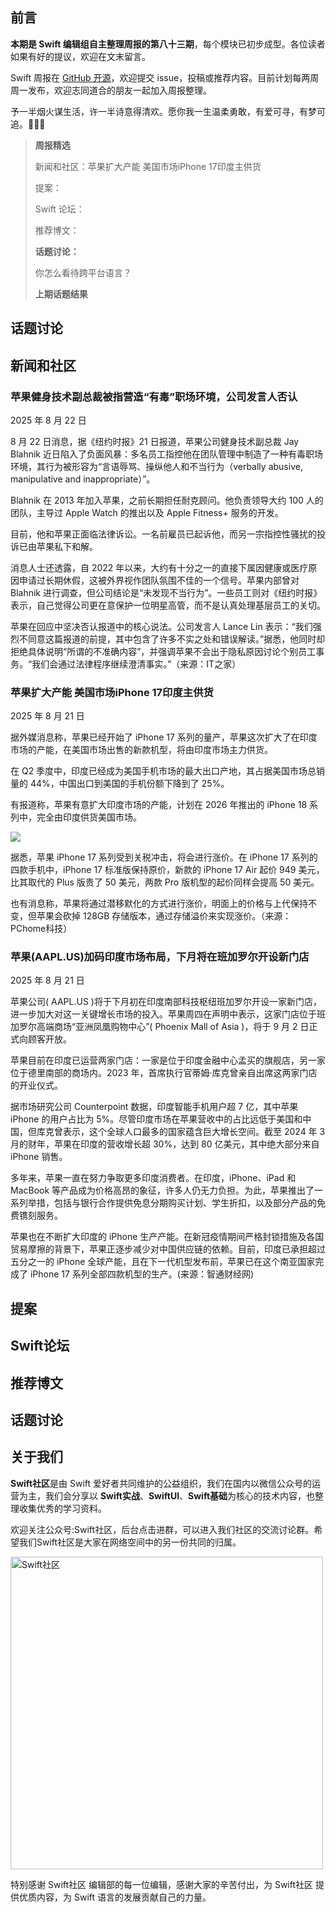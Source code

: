 ## 前言

**本期是 Swift 编辑组自主整理周报的第八十三期**，每个模块已初步成型。各位读者如果有好的提议，欢迎在文末留言。

Swift 周报在 [GitHub 开源](https://github.com/SwiftCommunityRes/SwiftWeekly "SwiftWeekly")，欢迎提交 issue，投稿或推荐内容。目前计划每两周周一发布，欢迎志同道合的朋友一起加入周报整理。

予一半烟火谋生活，许一半诗意得清欢。愿你我一生温柔勇敢，有爱可寻，有梦可追。👊👊👊


> **周报精选**
>
> 新闻和社区：苹果扩大产能 美国市场iPhone 17印度主供货
> 
> 提案：
> 
> Swift 论坛：
>
> 推荐博文：
>
> **话题讨论：** 
> 
> 你怎么看待跨平台语言？
>
>**上期话题结果**




## 话题讨论





## 新闻和社区  

### 苹果健身技术副总裁被指营造“有毒”职场环境，公司发言人否认

2025 年 8 月 22 日

8 月 22 日消息，据《纽约时报》21 日报道，苹果公司健身技术副总裁 Jay Blahnik 近日陷入了负面风暴：多名员工指控他在团队管理中制造了一种有毒职场环境，其行为被形容为“言语辱骂、操纵他人和不当行为（verbally abusive, manipulative and inappropriate）”。

Blahnik 在 2013 年加入苹果，之前长期担任耐克顾问。他负责领导大约 100 人的团队，主导过 Apple Watch 的推出以及 Apple Fitness+ 服务的开发。

目前，他和苹果正面临法律诉讼。一名前雇员已起诉他，而另一宗指控性骚扰的投诉已由苹果私下和解。

消息人士还透露，自 2022 年以来，大约有十分之一的直接下属因健康或医疗原因申请过长期休假，这被外界视作团队氛围不佳的一个信号。苹果内部曾对 Blahnik 进行调查，但公司结论是“未发现不当行为”。一些员工则对《纽约时报》表示，自己觉得公司更在意保护一位明星高管，而不是认真处理基层员工的关切。

苹果在回应中坚决否认报道中的核心说法。公司发言人 Lance Lin 表示：“我们强烈不同意这篇报道的前提，其中包含了许多不实之处和错误解读。”据悉，他同时却拒绝具体说明“所谓的不准确内容”，并强调苹果不会出于隐私原因讨论个别员工事务。“我们会通过法律程序继续澄清事实。”（来源：IT之家）

### 苹果扩大产能 美国市场iPhone 17印度主供货

2025 年 8 月 21 日

据外媒消息称，苹果已经开始了 iPhone 17 系列的量产，苹果这次扩大了在印度市场的产能，在美国市场出售的新款机型，将由印度市场主力供货。

在 Q2 季度中，印度已经成为美国手机市场的最大出口产地，其占据美国市场总销量的 44%，中国出口到美国的手机份额下降到了 25%。

有报道称，苹果有意扩大印度市场的产能，计划在 2026 年推出的 iPhone 18 系列中，完全由印度供货美国市场。

![](https://pics0.baidu.com/feed/242dd42a2834349bd55d6293276b42de37d3bedb.jpeg@f_auto?token=be80710c4aa4ed0f6c0e6f27f5ecc56c)

据悉，苹果 iPhone 17 系列受到关税冲击，将会进行涨价。在 iPhone 17 系列的四款手机中，iPhone 17 标准版保持原价，新款的 iPhone 17 Air 起价 949 美元，比其取代的 Plus 版贵了 50 美元，两款 Pro 版机型的起价同样会提高 50 美元。

也有消息称，苹果将通过潜移默化的方式进行涨价，明面上的价格与上代保持不变，但苹果会砍掉 128GB 存储版本，通过存储溢价来实现涨价。（来源：PChome科技）

### 苹果(AAPL.US)加码印度市场布局，下月将在班加罗尔开设新门店

2025 年 8 月 21 日

苹果公司( AAPL.US )将于下月初在印度南部科技枢纽班加罗尔开设一家新门店，进一步加大对这一关键增长市场的投入。苹果周四在声明中表示，这家门店位于班加罗尔高端商场“亚洲凤凰购物中心”( Phoenix Mall of Asia )，将于 9 月 2 日正式向顾客开放。

苹果目前在印度已运营两家门店：一家是位于印度金融中心孟买的旗舰店，另一家位于德里南部的商场内。2023 年，首席执行官蒂姆·库克曾亲自出席这两家门店的开业仪式。

据市场研究公司 Counterpoint 数据，印度智能手机用户超 7 亿，其中苹果 iPhone 的用户占比为 5%。尽管印度市场在苹果营收中的占比远低于美国和中国，但库克曾表示，这个全球人口最多的国家蕴含巨大增长空间。截至 2024 年 3 月的财年，苹果在印度的营收增长超 30%，达到 80 亿美元，其中绝大部分来自 iPhone 销售。

多年来，苹果一直在努力争取更多印度消费者。在印度，iPhone、iPad 和 MacBook 等产品成为价格高昂的象征，许多人仍无力负担。为此，苹果推出了一系列举措，包括与银行合作提供免息分期购买计划、学生折扣，以及部分产品的免费镌刻服务。

苹果也在不断扩大印度的 iPhone 生产产能。在新冠疫情期间严格封锁措施及各国贸易摩擦的背景下，苹果正逐步减少对中国供应链的依赖。目前，印度已承担超过五分之一的 iPhone 全球产能，且在下一代机型发布前，苹果已在这个南亚国家完成了 iPhone 17 系列全部四款机型的生产。(来源：智通财经网)

## 提案


## Swift论坛


## 推荐博文


## 话题讨论


## 关于我们

**Swift社区**是由 Swift 爱好者共同维护的公益组织，我们在国内以微信公众号的运营为主，我们会分享以 **Swift实战**、**SwiftUl**、**Swift基础**为核心的技术内容，也整理收集优秀的学习资料。

欢迎关注公众号:Swift社区，后台点击进群，可以进入我们社区的交流讨论群。希望我们Swift社区是大家在网络空间中的另一份共同的归属。

<img width="500" alt="Swift社区" src="https://user-images.githubusercontent.com/24238160/132703149-34121c6c-fd18-491c-a697-58a0fabf3060.png">

特别感谢 Swift社区 编辑部的每一位编辑，感谢大家的辛苦付出，为 Swift社区 提供优质内容，为 Swift 语言的发展贡献自己的力量。
